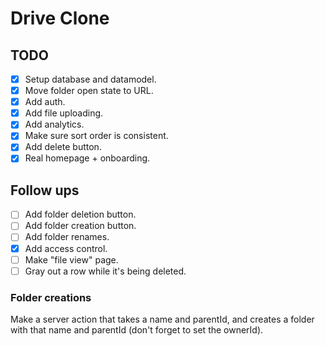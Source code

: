 # Drive Clone

## TODO

- [x] Setup database and datamodel.
- [x] Move folder open state to URL.
- [x] Add auth.
- [x] Add file uploading.
- [x] Add analytics.
- [x] Make sure sort order is consistent.
- [x] Add delete button.
- [x] Real homepage + onboarding.

## Follow ups

- [ ] Add folder deletion button.
- [ ] Add folder creation button.
- [ ] Add folder renames.
- [x] Add access control.
- [ ] Make "file view" page.
- [ ] Gray out a row while it's being deleted.

### Folder creations

Make a server action that takes a name and parentId, and creates a folder with that name and parentId (don't forget to set the ownerId).
